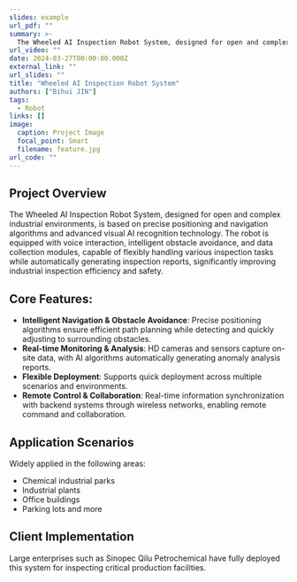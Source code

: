 ```yaml
---
slides: example
url_pdf: ""
summary: >-
  The Wheeled AI Inspection Robot System, designed for open and complex industrial environments, is based on precise positioning and navigation algorithms and advanced visual AI recognition technology. The robot is equipped with voice interaction, intelligent obstacle avoidance, and data collection modules, capable of flexibly handling various inspection tasks while automatically generating inspection reports, significantly improving industrial inspection efficiency and safety.
url_video: ""
date: 2024-03-27T00:00:00.000Z
external_link: ""
url_slides: ""
title: "Wheeled AI Inspection Robot System"
authors: ["Bihui JIN"]
tags:
  - Robot
links: []
image:
  caption: Project Image
  focal_point: Smart
  filename: feature.jpg
url_code: ""
---
```


## Project Overview

The Wheeled AI Inspection Robot System, designed for open and complex industrial environments, is based on precise positioning and navigation algorithms and advanced visual AI recognition technology. The robot is equipped with voice interaction, intelligent obstacle avoidance, and data collection modules, capable of flexibly handling various inspection tasks while automatically generating inspection reports, significantly improving industrial inspection efficiency and safety.

## Core Features:

- **Intelligent Navigation & Obstacle Avoidance**: Precise positioning algorithms ensure efficient path planning while detecting and quickly adjusting to surrounding obstacles.
- **Real-time Monitoring & Analysis**: HD cameras and sensors capture on-site data, with AI algorithms automatically generating anomaly analysis reports.
- **Flexible Deployment**: Supports quick deployment across multiple scenarios and environments.
- **Remote Control & Collaboration**: Real-time information synchronization with backend systems through wireless networks, enabling remote command and collaboration.

## Application Scenarios
Widely applied in the following areas:

- Chemical industrial parks
- Industrial plants
- Office buildings
- Parking lots and more

## Client Implementation
Large enterprises such as Sinopec Qilu Petrochemical have fully deployed this system for inspecting critical production facilities.